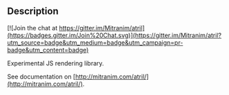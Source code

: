 ## Description

[![Join the chat at https://gitter.im/Mitranim/atril](https://badges.gitter.im/Join%20Chat.svg)](https://gitter.im/Mitranim/atril?utm_source=badge&utm_medium=badge&utm_campaign=pr-badge&utm_content=badge)

Experimental JS rendering library.

See documentation on [http://mitranim.com/atril/](http://mitranim.com/atril/).

